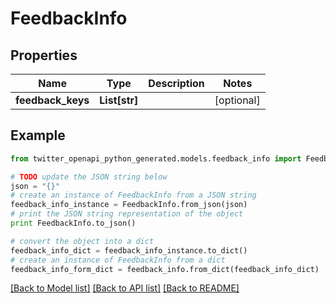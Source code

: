 # FeedbackInfo


## Properties

Name | Type | Description | Notes
------------ | ------------- | ------------- | -------------
**feedback_keys** | **List[str]** |  | [optional] 

## Example

```python
from twitter_openapi_python_generated.models.feedback_info import FeedbackInfo

# TODO update the JSON string below
json = "{}"
# create an instance of FeedbackInfo from a JSON string
feedback_info_instance = FeedbackInfo.from_json(json)
# print the JSON string representation of the object
print FeedbackInfo.to_json()

# convert the object into a dict
feedback_info_dict = feedback_info_instance.to_dict()
# create an instance of FeedbackInfo from a dict
feedback_info_form_dict = feedback_info.from_dict(feedback_info_dict)
```
[[Back to Model list]](../README.md#documentation-for-models) [[Back to API list]](../README.md#documentation-for-api-endpoints) [[Back to README]](../README.md)



